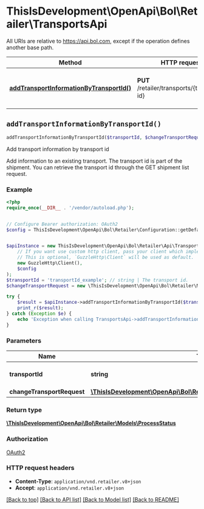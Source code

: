 # ThisIsDevelopment\OpenApi\Bol\Retailer\TransportsApi

All URIs are relative to https://api.bol.com, except if the operation defines another base path.

| Method | HTTP request | Description |
| ------------- | ------------- | ------------- |
| [**addTransportInformationByTransportId()**](TransportsApi.md#addTransportInformationByTransportId) | **PUT** /retailer/transports/{transport-id} | Add transport information by transport id |


## `addTransportInformationByTransportId()`

```php
addTransportInformationByTransportId($transportId, $changeTransportRequest): \ThisIsDevelopment\OpenApi\Bol\Retailer\Models\ProcessStatus
```

Add transport information by transport id

Add information to an existing transport. The transport id is part of the shipment. You can retrieve the transport id through the GET shipment list request.

### Example

```php
<?php
require_once(__DIR__ . '/vendor/autoload.php');


// Configure Bearer authorization: OAuth2
$config = ThisIsDevelopment\OpenApi\Bol\Retailer\Configuration::getDefaultConfiguration()->setAccessToken('YOUR_ACCESS_TOKEN');


$apiInstance = new ThisIsDevelopment\OpenApi\Bol\Retailer\Api\TransportsApi(
    // If you want use custom http client, pass your client which implements `GuzzleHttp\ClientInterface`.
    // This is optional, `GuzzleHttp\Client` will be used as default.
    new GuzzleHttp\Client(),
    $config
);
$transportId = 'transportId_example'; // string | The transport id.
$changeTransportRequest = new \ThisIsDevelopment\OpenApi\Bol\Retailer\Models\ChangeTransportRequest(); // \ThisIsDevelopment\OpenApi\Bol\Retailer\Models\ChangeTransportRequest

try {
    $result = $apiInstance->addTransportInformationByTransportId($transportId, $changeTransportRequest);
    print_r($result);
} catch (Exception $e) {
    echo 'Exception when calling TransportsApi->addTransportInformationByTransportId: ', $e->getMessage(), PHP_EOL;
}
```

### Parameters

| Name | Type | Description  | Notes |
| ------------- | ------------- | ------------- | ------------- |
| **transportId** | **string**| The transport id. | |
| **changeTransportRequest** | [**\ThisIsDevelopment\OpenApi\Bol\Retailer\Models\ChangeTransportRequest**](../Model/ChangeTransportRequest.md)|  | |

### Return type

[**\ThisIsDevelopment\OpenApi\Bol\Retailer\Models\ProcessStatus**](../Model/ProcessStatus.md)

### Authorization

[OAuth2](../../README.md#OAuth2)

### HTTP request headers

- **Content-Type**: `application/vnd.retailer.v8+json`
- **Accept**: `application/vnd.retailer.v8+json`

[[Back to top]](#) [[Back to API list]](../../README.md#endpoints)
[[Back to Model list]](../../README.md#models)
[[Back to README]](../../README.md)
